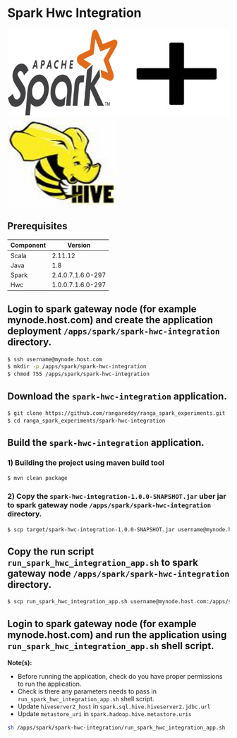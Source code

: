 # Spark Hwc Integration

<div>
        <img src="https://github.com/rangareddy/ranga-logos/blob/main/frameworks/spark/spark_logo.png?raw=true" height="200" width="250"/>
        <img src="https://github.com/rangareddy/ranga-logos/blob/main/others/plus_logo.png?raw=true" height="200" width="250"/>
        <img src="https://github.com/rangareddy/ranga-logos/blob/main/dbs/warehouse/hive/hive_logo.jpg?raw=true" height="200" width="250"/>
</div>


## Prerequisites

|Component|Version|
|---------|-------|
|Scala|2.11.12|
|Java|1.8|
|Spark|2.4.0.7.1.6.0-297|
|Hwc|1.0.0.7.1.6.0-297|




## Login to spark gateway node (for example mynode.host.com) and create the application deployment `/apps/spark/spark-hwc-integration` directory.

```sh
$ ssh username@mynode.host.com
$ mkdir -p /apps/spark/spark-hwc-integration
$ chmod 755 /apps/spark/spark-hwc-integration
```

## Download the `spark-hwc-integration` application.

```sh
$ git clone https://github.com/rangareddy/ranga_spark_experiments.git
$ cd ranga_spark_experiments/spark-hwc-integration
```

## Build the `spark-hwc-integration` application.

### 1) Building the project using maven build tool

```sh
$ mvn clean package
```

### 2) Copy the `spark-hwc-integration-1.0.0-SNAPSHOT.jar` uber jar to spark gateway node `/apps/spark/spark-hwc-integration` directory.

```sh
$ scp target/spark-hwc-integration-1.0.0-SNAPSHOT.jar username@mynode.host.com:/apps/spark/spark-hwc-integration
```


## Copy the run script `run_spark_hwc_integration_app.sh` to spark gateway node `/apps/spark/spark-hwc-integration` directory.

```sh
$ scp run_spark_hwc_integration_app.sh username@mynode.host.com:/apps/spark/spark-hwc-integration
```

## Login to spark gateway node (for example mynode.host.com) and run the application using `run_spark_hwc_integration_app.sh` shell script.

**Note(s):**
* Before running the application, check do you have proper permissions to run the application.
* Check is there any parameters needs to pass in `run_spark_hwc_integration_app.sh` shell script.
* Update `hiveserver2_host` in `spark.sql.hive.hiveserver2.jdbc.url`
* Update `metastore_uri` in `spark.hadoop.hive.metastore.uris`

```sh
sh /apps/spark/spark-hwc-integration/run_spark_hwc_integration_app.sh
```